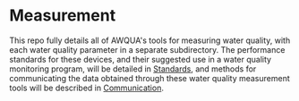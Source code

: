 # Measurement
 This repo fully details all of AWQUA's tools for measuring water quality, with each water quality parameter in a separate subdirectory. The performance standards for these devices, and their suggested use in a water quality monitoring program, will be detailed in [Standards](https://github.com/AWQUA/Standards), and methods for communicating the data obtained through these water quality measurement tools will be described in [Communication](https://github.com/AWQUA/Communication). 
 
